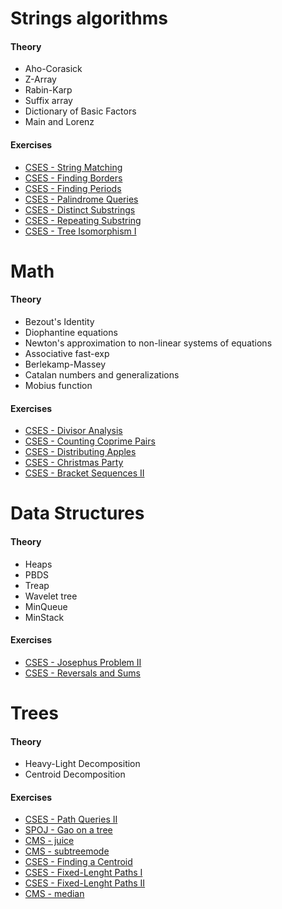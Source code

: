 # Strings algorithms

#### Theory

- Aho-Corasick
- Z-Array
- Rabin-Karp
- Suffix array
- Dictionary of Basic Factors
- Main and Lorenz

#### Exercises

- [CSES - String Matching](https://cses.fi/problemset/task/1753)
- [CSES - Finding Borders](https://cses.fi/problemset/task/1732)
- [CSES - Finding Periods](https://cses.fi/problemset/task/1733)
- [CSES - Palindrome Queries](https://cses.fi/problemset/task/2420)
- [CSES - Distinct Substrings](https://cses.fi/problemset/task/2105)
- [CSES - Repeating Substring](https://cses.fi/problemset/task/2106)
- [CSES - Tree Isomorphism I](https://cses.fi/problemset/task/1700)


# Math

#### Theory

- Bezout's Identity
- Diophantine equations
- Newton's approximation to non-linear systems of equations
- Associative fast-exp
- Berlekamp-Massey
- Catalan numbers and generalizations
- Mobius function

#### Exercises

- [CSES - Divisor Analysis](https://cses.fi/problemset/task/2182)
- [CSES - Counting Coprime Pairs](https://cses.fi/problemset/task/2417)
- [CSES - Distributing Apples](https://cses.fi/problemset/task/1716)
- [CSES - Christmas Party](https://cses.fi/problemset/task/1717)
- [CSES - Bracket Sequences II](https://cses.fi/problemset/task/2187)

# Data Structures

#### Theory

- Heaps
- PBDS
- Treap
- Wavelet tree
- MinQueue
- MinStack

#### Exercises

- [CSES - Josephus Problem II](https://cses.fi/problemset/task/2163)
- [CSES - Reversals and Sums](https://cses.fi/problemset/task/2074)

# Trees

#### Theory

- Heavy-Light Decomposition
- Centroid Decomposition

#### Exercises

- [CSES - Path Queries II](https://cses.fi/problemset/task/2134)
- [SPOJ - Gao on a tree](https://www.spoj.com/problems/GOT/)
- [CMS - juice](https://training.olinfo.it/#/task/juice/statement)
- [CMS - subtreemode](https://training.olinfo.it/#/task/subtreemode/statement)
- [CSES - Finding a Centroid](https://training.olinfo.it/#/task/subtreemode/statement)
- [CSES - Fixed-Lenght Paths I](https://cses.fi/problemset/task/2080)
- [CSES - Fixed-Lenght Paths II](https://cses.fi/problemset/task/2081)
- [CMS - median](https://training.olinfo.it/#/task/ois_median/statement)